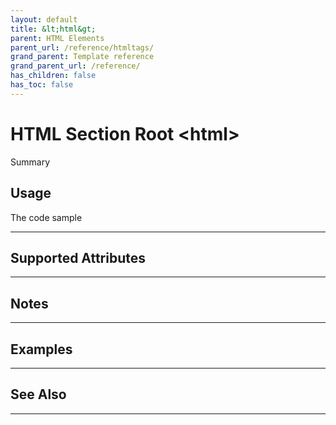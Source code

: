 ```yaml
---
layout: default
title: &lt;html&gt;
parent: HTML Elements
parent_url: /reference/htmltags/
grand_parent: Template reference
grand_parent_url: /reference/
has_children: false
has_toc: false
---
```


# HTML Section Root &lt;html&gt;

Summary

## Usage

 The code sample

---

## Supported Attributes


---

## Notes


---

## Examples


---


## See Also


---

